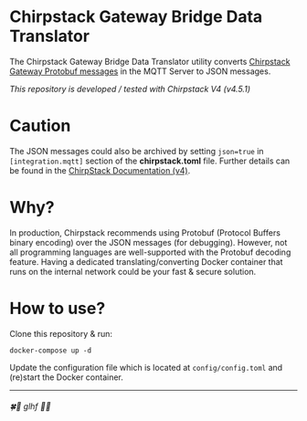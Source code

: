 # Chirpstack Gateway Bridge Data Translator

The Chirpstack Gateway Bridge Data Translator utility converts [Chirpstack Gateway Protobuf messages](https://www.chirpstack.io/docs/chirpstack-gateway-bridge/payloads/events.html) in the MQTT Server to JSON messages.

*This repository is developed / tested with Chirpstack V4 (v4.5.1)*

# Caution

The JSON messages could also be archived by setting `json=true` in `[integration.mqtt]` section of the **chirpstack.toml** file. Further details can be found in the [ChirpStack Documentation (v4)](https://www.chirpstack.io/docs/chirpstack/configuration.html).

# Why?

In production, Chirpstack recommends using Protobuf (Protocol Buffers binary encoding) over the JSON messages (for debugging). However, not all programming languages are well-supported with the Protobuf decoding feature. Having a dedicated translating/converting Docker container that runs on the internal network could be your fast & secure solution.

# How to use?

Clone this repository & run:

```
docker-compose up -d
```

Update the configuration file which is located at `config/config.toml` and (re)start the Docker container.

---

###### 🍀🤞 glhf 🤞🍀
